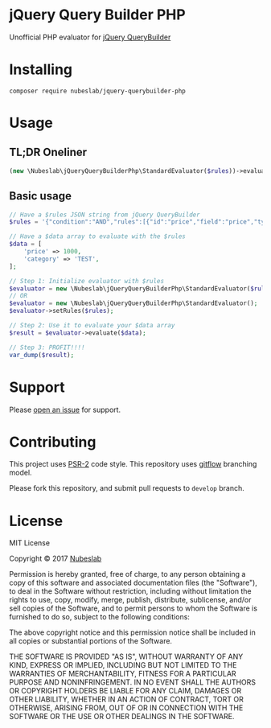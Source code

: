 # jQuery Query Builder PHP
Unofficial PHP evaluator for [jQuery QueryBuilder](http://querybuilder.js.org/)

# Installing
```
composer require nubeslab/jquery-querybuilder-php
```

# Usage
## TL;DR Oneliner
```php
(new \Nubeslab\jQueryQueryBuilderPhp\StandardEvaluator($rules))->evaluate($data);
```

## Basic usage
```php
// Have a $rules JSON string from jQuery QueryBuilder
$rules = '{"condition":"AND","rules":[{"id":"price","field":"price","type":"double","input":"number","operator":"less","value":"10.25"},{"condition":"OR","rules":[{"id":"category","field":"category","type":"integer","input":"select","operator":"equal","value":"2"},{"id":"category","field":"category","type":"integer","input":"select","operator":"equal","value":"1"}]}],"valid":true}';

// Have a $data array to evaluate with the $rules
$data = [
    'price' => 1000,
    'category' => 'TEST',
];

// Step 1: Initialize evaluator with $rules
$evaluator = new \Nubeslab\jQueryQueryBuilderPhp\StandardEvaluator($rules);
// OR
$evaluator = new \Nubeslab\jQueryQueryBuilderPhp\StandardEvaluator();
$evaluator->setRules($rules);

// Step 2: Use it to evaluate your $data array
$result = $evaluator->evaluate($data);

// Step 3: PROFIT!!!!
var_dump($result);
```

# Support
Please [open an issue](https://gitlab.com/nubeslab/jquery-querybuilder-php/issues) for support.

# Contributing
This project uses [PSR-2](http://www.php-fig.org/psr/psr-2/) code style. This repository uses [gitflow](http://nvie.com/posts/a-successful-git-branching-model/) branching model.

Please fork this repository, and submit pull requests to `develop` branch.

# License
MIT License

Copyright &copy; 2017 [Nubeslab](https://nubeslab.com)

Permission is hereby granted, free of charge, to any person obtaining a copy of this software and associated documentation files (the "Software"), to deal in the Software without restriction, including without limitation the rights to use, copy, modify, merge, publish, distribute, sublicense, and/or sell copies of the Software, and to permit persons to whom the Software is furnished to do so, subject to the following conditions:

The above copyright notice and this permission notice shall be included in all copies or substantial portions of the Software.

THE SOFTWARE IS PROVIDED "AS IS", WITHOUT WARRANTY OF ANY KIND, EXPRESS OR IMPLIED, INCLUDING BUT NOT LIMITED TO THE WARRANTIES OF MERCHANTABILITY, FITNESS FOR A PARTICULAR PURPOSE AND NONINFRINGEMENT. IN NO EVENT SHALL THE AUTHORS OR COPYRIGHT HOLDERS BE LIABLE FOR ANY CLAIM, DAMAGES OR OTHER LIABILITY, WHETHER IN AN ACTION OF CONTRACT, TORT OR OTHERWISE, ARISING FROM, OUT OF OR IN CONNECTION WITH THE SOFTWARE OR THE USE OR OTHER DEALINGS IN THE SOFTWARE.
